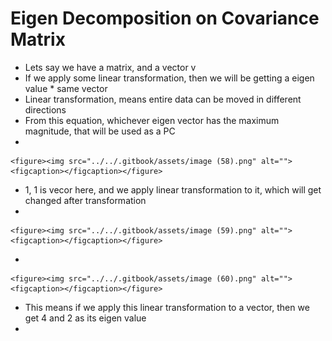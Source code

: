 # Eigen Decomposition on Covariance Matrix

&#x20;

* Lets say we have a matrix, and a vector v
* If we apply some linear transformation, then we will be getting a eigen value \* same vector
* Linear transformation, means entire data can be moved in different directions
* From this equation, whichever eigen vector has the maximum magnitude, that will be used as a PC&#x20;
*

    <figure><img src="../../.gitbook/assets/image (58).png" alt=""><figcaption></figcaption></figure>
* 1, 1 is vecor here, and we apply linear transformation to it, which will get changed after transformation
*

    <figure><img src="../../.gitbook/assets/image (59).png" alt=""><figcaption></figcaption></figure>
*

    <figure><img src="../../.gitbook/assets/image (60).png" alt=""><figcaption></figcaption></figure>
* This means if we apply this linear transformation to a vector, then we get 4 and 2 as its eigen value
*
